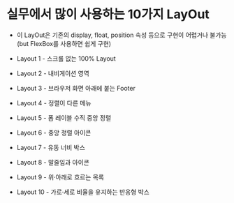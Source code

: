 # 실무에서 많이 사용하는 10가지 LayOut

- 이 LayOut은 기존의 display, float, position 속성 등으로 구현이 어렵거나 불가능 (but FlexBox를 사용하면 쉽게 구현)

- Layout 1 - 스크롤 없는 100% Layout
- Layout 2 - 내비게이션 영역
- Layout 3 - 브라우저 화면 아래에 붙는 Footer
- Layout 4 - 정렬이 다른 메뉴
- Layout 5 - 폼 레이블 수직 중앙 정렬
- Layout 6 - 중앙 정렬 아이콘
- Layout 7 - 유동 너비 박스
- Layout 8 - 말줄임과 아이콘
- Layout 9 - 위·아래로 흐르는 목록
- Layout 10 - 가로·세로 비율을 유지하는 반응형 박스
